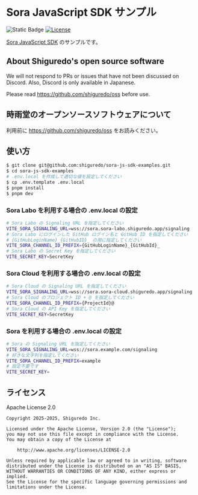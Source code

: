 # Sora JavaScript SDK サンプル

![Static Badge](https://img.shields.io/badge/Checked_with-Biome-60a5fa?style=flat&logo=biome)
[![License](https://img.shields.io/badge/License-Apache%202.0-blue.svg)](https://opensource.org/licenses/Apache-2.0)

[Sora JavaScript SDK](https://github.com/shiguredo/sora-js-sdk) のサンプルです。

## About Shiguredo's open source software

We will not respond to PRs or issues that have not been discussed on Discord. Also, Discord is only available in Japanese.

Please read <https://github.com/shiguredo/oss> before use.

## 時雨堂のオープンソースソフトウェアについて

利用前に <https://github.com/shiguredo/oss> をお読みください。

## 使い方

```bash
$ git clone git@github.com:shiguredo/sora-js-sdk-examples.git
$ cd sora-js-sdk-examples
# .env.local を作成して適切な値を設定してください
$ cp .env.template .env.local
$ pnpm install
$ pnpm dev
```

### Sora Labo を利用する場合の .env.local の設定

```bash
# Sora Labo の Signaling URL を指定してください
VITE_SORA_SIGNALING_URL=wss://sora.sora-labo.shiguredo.app/signaling
# Sora Labo にログインした GitHub ログイン名と GitHub ID を指定してください
# {GitHubLoginName}_{GitHubID}_ の用に指定してください
VITE_SORA_CHANNEL_ID_PREFIX={GitHubLoginName}_{GitHubId}_
# Sora Labo の Secret Key を指定してください
VITE_SECRET_KEY=SecretKey
```

### Sora Cloud を利用する場合の .env.local の設定

```bash
# Sora Cloud の Signaling URL を指定してください
VITE_SORA_SIGNALING_URL=wss://sora.sora-cloud.shiguredo.app/signaling
# Sora Cloud のプロジェクト ID + @ を指定してください
VITE_SORA_CHANNEL_ID_PREFIX={ProjectId}@
# Sora Cloud の API Key を指定してください
VITE_SECRET_KEY=SecretKey
```

### Sora を利用する場合の .env.local の設定

```bash
# Sora の Signaling URL を指定してください
VITE_SORA_SIGNALING_URL=wss://sora.example.com/signaling
# 好きな文字列を指定してください
VITE_SORA_CHANNEL_ID_PREFIX=example
# 設定不要です
VITE_SECRET_KEY=
```

## ライセンス

Apache License 2.0

```text
Copyright 2025-2025, Shiguredo Inc.

Licensed under the Apache License, Version 2.0 (the "License");
you may not use this file except in compliance with the License.
You may obtain a copy of the License at

    http://www.apache.org/licenses/LICENSE-2.0

Unless required by applicable law or agreed to in writing, software
distributed under the License is distributed on an "AS IS" BASIS,
WITHOUT WARRANTIES OR CONDITIONS OF ANY KIND, either express or implied.
See the License for the specific language governing permissions and
limitations under the License.
```
